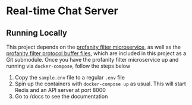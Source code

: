 # Real-time Chat Server

## Running Locally

This project depends on the [profanity filter microservice](https://github.com/kylemadkins/profanity-filter), as well as the [profanity filter protocol buffer files](https://github.com/kylemadkins/profanity-filter-protos), which are included in this project as a Git submodule. Once you have the profanity filter microservice up and running via `docker-compose`, follow the steps below

1. Copy the `sample.env` file to a regular `.env` file
2. Spin up the containers with `docker-compose up` as usual. This will start Redis and an API server at port 8000
3. Go to /docs to see the documentation
